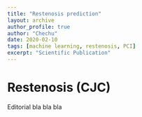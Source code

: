 ```yaml
---
title: "Restenosis prediction"
layout: archive
author_profile: true
author: "Chechu"
date: 2020-02-10
tags: [machine learning, restenosis, PCI]
excerpt: "Scientific Publication"
---
```

# Restenosis (CJC)

Editorial bla bla bla